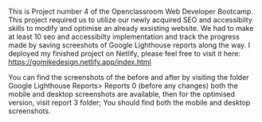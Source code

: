 This is Project number 4 of the Openclassroom Web Developer Bootcamp. This project required us to utilize our newly acquired SEO and accessibilty skills to modify and optimise an already exsisting website. We had to make at least 10 seo and accessibilty implementation and track the progress made by saving screeshots of Google Lighthouse reports along the way. I deployed my finished project on Netlify, please feel free to visit it here: https://gomikedesign.netlify.app/index.html

You can find the screenshots of the before and after by visiting the folder Google Lighthouse Reports> Reports 0 (before any changes) both the mobile and desktop screenshots are available, then for the optimised version, visit report 3 folder; You should find both the mobile and desktop screenshots. 
